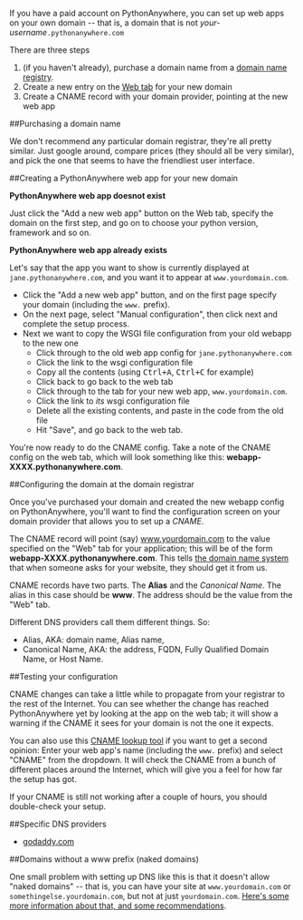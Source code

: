 
<!--
.. title: Setting up a custom domain on PythonAnywhere
.. slug: OwnDomains
.. date: 2015-05-13 14:35:28 UTC+01:00
.. tags:
.. category:
.. link:
.. description:
.. type: text
-->



If you have a paid account on PythonAnywhere, you can set up web apps on your own domain -- that is, a domain that is not *your-username*`.pythonanywhere.com`

There are three steps 

  1. (if you haven't already), purchase a domain name from a [domain name registry](https://en.wikipedia.org/wiki/Domain_name_registry). 
  1. Create a new entry on the [Web tab](/pages/OwnDomainsweb_app_setup) for your new domain 
  1. Create a CNAME record with your domain provider, pointing at the new web app 


##Purchasing a domain name


We don't recommend any particular domain registrar, they're all pretty similar. Just google around, compare prices (they should all be very similar), and pick the one that seems to have the friendliest user interface. 


##Creating a PythonAnywhere web app for your new domain

**PythonAnywhere web app doesnot exist**

Just click the "Add a new web app" button on the Web tab, specify the domain on the first step, and go on to choose your python version, framework and so on. 

**PythonAnywhere web app already exists**

Let's say that the app you want to show is currently displayed at `jane.pythonanywhere.com`, and you want it to appear at `www.yourdomain.com`. 

  * Click the "Add a new web app" button, and on the first page specify your domain (including the `www.` prefix). 
  * On the next page, select "Manual configuration", then click next and complete the setup process. 
  * Next we want to copy the WSGI file configuration from your old webapp to the new one 
    * Click through to the old web app config for `jane.pythonanywhere.com`
    * Click the link to the wsgi configuration file 
    * Copy all the contents (using <kbd>Ctrl+A</kbd>, <kbd>Ctrl+C</kbd> for example) 
    * Click back to go back to the web tab 
    * Click through to the tab for your new web app, `www.yourdomain.com`. 
    * Click the link to *its* wsgi configuration file 
    * Delete all the existing contents, and paste in the code from the old file 
    * Hit "Save", and go back to the web tab. 

You're now ready to do the CNAME config. Take a note of the CNAME config on the web tab, which will look something like this: **webapp-XXXX.pythonanywhere.com**.


##Configuring the domain at the domain registrar

Once you've purchased your domain and created the new webapp config on PythonAnywhere, you'll want to find the configuration screen on your domain provider that allows you to set up a *CNAME*. 

The CNAME record will point (say) www.yourdomain.com to the value specified on the "Web" tab for your application; this will be of the form **webapp-XXXX.pythonanywhere.com**. This tells [the domain name system](//en.wikipedia.org/wiki/Domain_Name_System) that when someone asks for your website, they should get it from us. 

CNAME records have two parts. The **Alias** and the *Canonical Name*. The alias in this case should be **www**. The address should be the value from the "Web" tab. 

Different DNS providers call them different things. So: 

  * Alias, AKA: domain name, Alias name, 
  * Canonical Name, AKA: the address, FQDN, Fully Qualified Domain Name, or Host Name. 


##Testing your configuration

CNAME changes can take a little while to propagate from your registrar to the rest of the Internet. You can see whether the change has reached PythonAnywhere yet by looking at the app on the web tab; it will show a warning if the CNAME it sees for your domain is not the one it expects.

You can also use this [CNAME lookup tool](https://www.whatsmydns.net/) if you want to get a second opinion: Enter your web app's name (including the `www.` prefix) and select "CNAME" from the dropdown. It will check the CNAME from a bunch of different places around the Internet, which will give you a feel for how far the setup has got. 

If your CNAME is still not working after a couple of hours, you should double-check your setup. 


##Specific DNS providers

  * [godaddy.com](https://ca.godaddy.com/help/add-a-cname-record-19236)


##Domains without a www prefix (naked domains)

One small problem with setting up DNS like this is that it doesn't allow "naked domains" -- that is, you can have your site at `www.yourdomain.com` or `somethingelse.yourdomain.com`, but not at just `yourdomain.com`. [Here's some more information about that, and some recommendations](/pages/NakedDomains). 
